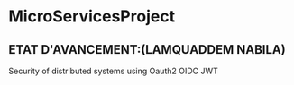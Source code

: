 # MicroServicesProject
## ETAT D'AVANCEMENT:(LAMQUADDEM NABILA)
Security of distributed systems using Oauth2 OIDC JWT
